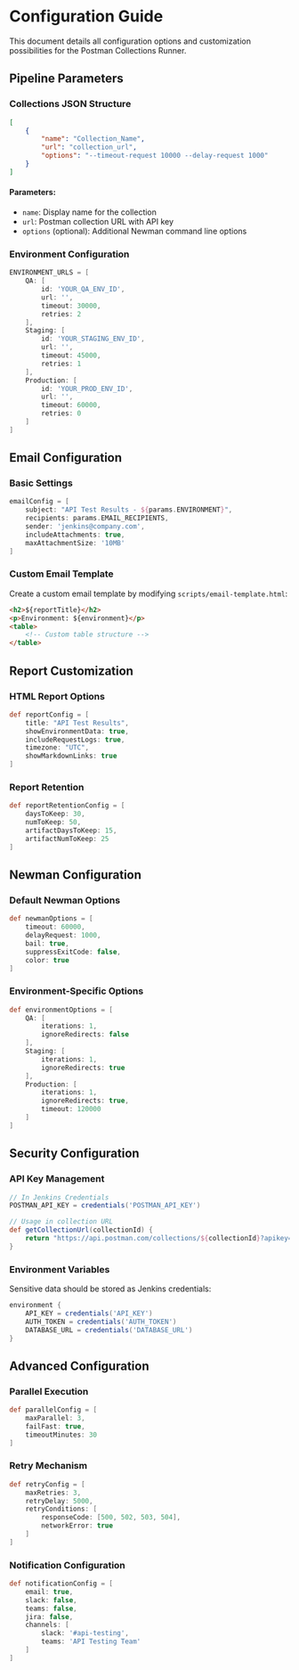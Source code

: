# Configuration Guide

This document details all configuration options and customization possibilities for the Postman Collections Runner.

## Pipeline Parameters

### Collections JSON Structure

```json
[
    {
        "name": "Collection_Name",
        "url": "collection_url",
        "options": "--timeout-request 10000 --delay-request 1000"
    }
]
```

#### Parameters:
- `name`: Display name for the collection
- `url`: Postman collection URL with API key
- `options` (optional): Additional Newman command line options

### Environment Configuration

```groovy
ENVIRONMENT_URLS = [
    QA: [
        id: 'YOUR_QA_ENV_ID',
        url: '',
        timeout: 30000,
        retries: 2
    ],
    Staging: [
        id: 'YOUR_STAGING_ENV_ID',
        url: '',
        timeout: 45000,
        retries: 1
    ],
    Production: [
        id: 'YOUR_PROD_ENV_ID',
        url: '',
        timeout: 60000,
        retries: 0
    ]
]
```

## Email Configuration

### Basic Settings

```groovy
emailConfig = [
    subject: "API Test Results - ${params.ENVIRONMENT}",
    recipients: params.EMAIL_RECIPIENTS,
    sender: 'jenkins@company.com',
    includeAttachments: true,
    maxAttachmentSize: '10MB'
]
```

### Custom Email Template

Create a custom email template by modifying `scripts/email-template.html`:

```html
<h2>${reportTitle}</h2>
<p>Environment: ${environment}</p>
<table>
    <!-- Custom table structure -->
</table>
```

## Report Customization

### HTML Report Options

```groovy
def reportConfig = [
    title: "API Test Results",
    showEnvironmentData: true,
    includeRequestLogs: true,
    timezone: "UTC",
    showMarkdownLinks: true
]
```

### Report Retention

```groovy
def reportRetentionConfig = [
    daysToKeep: 30,
    numToKeep: 50,
    artifactDaysToKeep: 15,
    artifactNumToKeep: 25
]
```

## Newman Configuration

### Default Newman Options

```groovy
def newmanOptions = [
    timeout: 60000,
    delayRequest: 1000,
    bail: true,
    suppressExitCode: false,
    color: true
]
```

### Environment-Specific Options

```groovy
def environmentOptions = [
    QA: [
        iterations: 1,
        ignoreRedirects: false
    ],
    Staging: [
        iterations: 1,
        ignoreRedirects: true
    ],
    Production: [
        iterations: 1,
        ignoreRedirects: true,
        timeout: 120000
    ]
]
```

## Security Configuration

### API Key Management

```groovy
// In Jenkins Credentials
POSTMAN_API_KEY = credentials('POSTMAN_API_KEY')

// Usage in collection URL
def getCollectionUrl(collectionId) {
    return "https://api.postman.com/collections/${collectionId}?apikey=${POSTMAN_API_KEY}"
}
```

### Environment Variables

Sensitive data should be stored as Jenkins credentials:

```groovy
environment {
    API_KEY = credentials('API_KEY')
    AUTH_TOKEN = credentials('AUTH_TOKEN')
    DATABASE_URL = credentials('DATABASE_URL')
}
```

## Advanced Configuration

### Parallel Execution

```groovy
def parallelConfig = [
    maxParallel: 3,
    failFast: true,
    timeoutMinutes: 30
]
```

### Retry Mechanism

```groovy
def retryConfig = [
    maxRetries: 3,
    retryDelay: 5000,
    retryConditions: [
        responseCode: [500, 502, 503, 504],
        networkError: true
    ]
]
```

### Notification Configuration

```groovy
def notificationConfig = [
    email: true,
    slack: false,
    teams: false,
    jira: false,
    channels: [
        slack: '#api-testing',
        teams: 'API Testing Team'
    ]
]
```